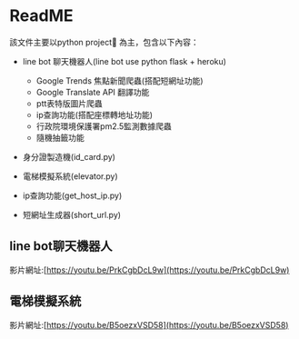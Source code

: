 # ReadME

該文件主要以python project📝  為主，包含以下內容：
* line bot 聊天機器人(line bot use python flask + heroku)
    * Google Trends 焦點新聞爬蟲(搭配短網址功能)
    * Google Translate API 翻譯功能
    * ptt表特版圖片爬蟲
    * ip查詢功能(搭配座標轉地址功能)
    * 行政院環境保護署pm2.5監測數據爬蟲
    * 隨機抽籤功能

* 身分證製造機(id_card.py)

* 電梯模擬系統(elevator.py)

* ip查詢功能(get_host_ip.py)

* 短網址生成器(short_url.py)


## line bot聊天機器人

影片網址:[https://youtu.be/PrkCgbDcL9w](https://youtu.be/PrkCgbDcL9w)

## 電梯模擬系統

影片網址:[https://youtu.be/B5oezxVSD58](https://youtu.be/B5oezxVSD58)
